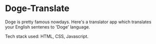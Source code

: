 # Doge-Translate

Doge is pretty famous nowdays. Here's a translator app which translates your English sentenes to 'Doge' language.

Tech stack used: HTML, CSS, Javascript.
